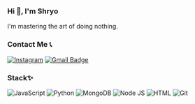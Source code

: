 ### Hi 👋, I'm Shryo
I'm mastering the art of doing nothing.

### Contact Me 📞
[![Instagram](https://img.shields.io/badge/Instagram-%23E4405F.svg?logo=Instagram&logoColor=white)](https://instagram.com/uu_mannn)
[![Gmail Badge](https://img.shields.io/badge/-ctxshyroo@gmail.com-c14438?style=flat-square&logo=Gmail&logoColor=white&link=mailto:ilham.a.pahmi@gmail.com)](mailto:ctxshyroo@gmail.com)

### Stack✨
![JavaScript](https://img.shields.io/badge/JavaScript-F7DF1E?style=for-the-badge&logo=javascript&logoColor=black) 
![Python](https://img.shields.io/badge/python-3670A0?style=for-the-badge&logo=python&logoColor=ffdd54)
![MongoDB](https://img.shields.io/badge/MongoDB-4EA94B?style=for-the-badge&logo=mongodb&logoColor=white)
![Node JS](https://img.shields.io/badge/Node.js-43853D?style=for-the-badge&logo=node.js&logoColor=white)
![HTML](https://img.shields.io/badge/HTML5-E34F26?style=for-the-badge&logo=html5&logoColor=white)
![Git](https://img.shields.io/badge/Git-F05032?style=for-the-badge&)
